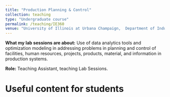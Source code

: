 ```yaml
---
title: "Production Planning & Control"
collection: teaching
type: "Undergraduate course"
permalink: /teaching/IE360
venue: "University of Illinois at Urbana Champaign,  Department of Industrial & Enterprise Systems Engineering"
---
```


**What my lab sessions are about:** Use of data analytics tools and optimization modeling in addressing problems in planning and control of facilities, human resources, projects, products, material, and information in production systems.

**Role:** Teaching Assistant, teaching Lab Sessions.

# Useful content for students
